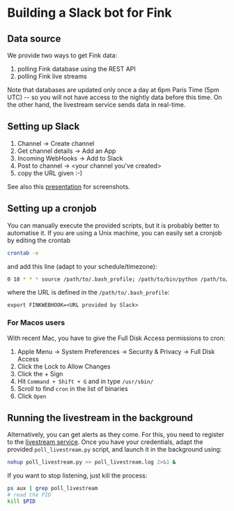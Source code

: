 # Building a Slack bot for Fink

## Data source

We provide two ways to get Fink data:
1. polling Fink database using the REST API
2. polling Fink live streams

Note that databases are updated only once a day at 6pm Paris Time (5pm UTC) -- so you will not have access to the nightly data before this time. On the other hand, the livestream service sends data in real-time.

## Setting up Slack

1. Channel -> Create channel
2. Get channel details -> Add an App
3. Incoming WebHooks -> Add to Slack
4. Post to channel -> <your channel you've created>
5. copy the URL given :-)

See also this [presentation](https://docs.google.com/presentation/d/1lZRPzI45T9IfAA6k5e_J6VmWnF5q6-H-oaqAj-McFH0/edit?usp=sharing) for screenshots.


## Setting up a cronjob

You can manually execute the provided scripts, but it is probably better to automatise it. If you are using a Unix machine, you can easily set a cronjob by editing the crontab

```bash
crontab -e
```

and add this line (adapt to your schedule/timezone):

```bash
0 18 * * * source /path/to/.bash_profile; /path/to/bin/python /path/to/poll_api_rest.py
```

where the URL is defined in the `/path/to/.bash_profile`:

```
export FINKWEBHOOK=<URL provided by Slack>
```

### For Macos users

With recent Mac, you have to give the Full Disk Access permissions to cron:

1. Apple Menu -> System Preferences -> Security & Privacy -> Full Disk Access
2. Click the Lock to Allow Changes
3. Click the + Sign
4. Hit `Command + Shift + G` and in type `/usr/sbin/`
5. Scroll to find `cron` in the list of binaries
6. Click `Open`

## Running the livestream in the background

Alternatively, you can get alerts as they come. For this, you need to register to the [livestream service](https://fink-broker.readthedocs.io/en/latest/fink-client/). Once you have your credentials, adapt the provided `poll_livestream.py` script, and launch it in the background using:

```bash
nohup poll_livestream.py >> poll_livestream.log 2>&1 &
```

If you want to stop listening, just kill the process:

```bash
ps aux | grep poll_livestream
# read the PID
kill $PID
```
